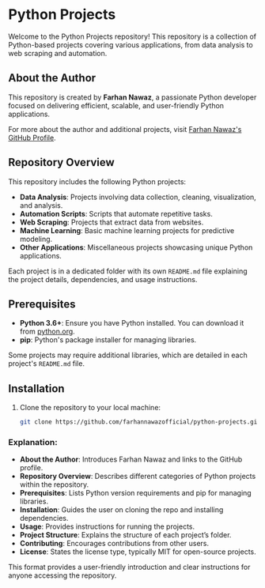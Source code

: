 # Python Projects

Welcome to the Python Projects repository! This repository is a collection of Python-based projects covering various applications, from data analysis to web scraping and automation.

## About the Author

This repository is created by **Farhan Nawaz**, a passionate Python developer focused on delivering efficient, scalable, and user-friendly Python applications. 

For more about the author and additional projects, visit [Farhan Nawaz's GitHub Profile](https://github.com/farhannawazofficial).

## Repository Overview

This repository includes the following Python projects:

- **Data Analysis**: Projects involving data collection, cleaning, visualization, and analysis.
- **Automation Scripts**: Scripts that automate repetitive tasks.
- **Web Scraping**: Projects that extract data from websites.
- **Machine Learning**: Basic machine learning projects for predictive modeling.
- **Other Applications**: Miscellaneous projects showcasing unique Python applications.

Each project is in a dedicated folder with its own `README.md` file explaining the project details, dependencies, and usage instructions.

## Prerequisites

- **Python 3.6+**: Ensure you have Python installed. You can download it from [python.org](https://www.python.org/).
- **pip**: Python's package installer for managing libraries.
  
Some projects may require additional libraries, which are detailed in each project's `README.md` file.

## Installation

1. Clone the repository to your local machine:
   ```bash
   git clone https://github.com/farhannawazofficial/python-projects.git


### Explanation:
- **About the Author**: Introduces Farhan Nawaz and links to the GitHub profile.
- **Repository Overview**: Describes different categories of Python projects within the repository.
- **Prerequisites**: Lists Python version requirements and pip for managing libraries.
- **Installation**: Guides the user on cloning the repo and installing dependencies.
- **Usage**: Provides instructions for running the projects.
- **Project Structure**: Explains the structure of each project’s folder.
- **Contributing**: Encourages contributions from other users.
- **License**: States the license type, typically MIT for open-source projects.

This format provides a user-friendly introduction and clear instructions for anyone accessing the repository.
